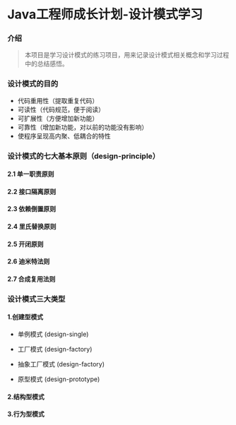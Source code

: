 # Java工程师成长计划-设计模式学习


### 介绍
>本项目是学习设计模式的练习项目，用来记录设计模式相关概念和学习过程中的总结感悟。


### 设计模式的目的

* 代码重用性（提取重复代码）
* 可读性（代码规范，便于阅读）
* 可扩展性（方便增加新功能）
* 可靠性（增加新功能，对以前的功能没有影响）
* 使程序呈现高内聚、低耦合的特性


### 设计模式的七大基本原则（design-principle）

#### 2.1 单一职责原则

#### 2.2 接口隔离原则

#### 2.3 依赖倒置原则

#### 2.4 里氏替换原则

#### 2.5 开闭原则

#### 2.6 迪米特法则

#### 2.7 合成复用法则

### 设计模式三大类型

#### 1.创建型模式

* 单例模式 (design-single)

* 工厂模式 (design-factory)

* 抽象工厂模式 (design-factory)

* 原型模式 (design-prototype)


#### 2.结构型模式


#### 3.行为型模式



